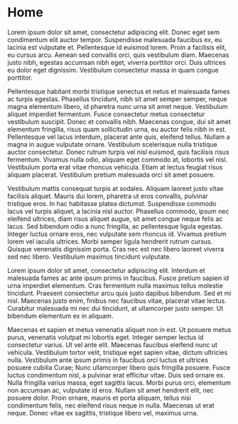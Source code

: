 # Home

Lorem ipsum dolor sit amet, consectetur adipiscing elit. Donec eget sem condimentum elit auctor tempor. Suspendisse malesuada faucibus ex, eu lacinia est vulputate et. Pellentesque id euismod lorem. Proin a facilisis elit, eu cursus arcu. Aenean sed convallis orci, quis vestibulum diam. Maecenas justo nibh, egestas accumsan nibh eget, viverra porttitor orci. Duis ultrices eu dolor eget dignissim. Vestibulum consectetur massa in quam congue porttitor.

Pellentesque habitant morbi tristique senectus et netus et malesuada fames ac turpis egestas. Phasellus tincidunt, nibh sit amet semper semper, neque magna elementum libero, id pharetra nunc urna sit amet neque. Vestibulum aliquet imperdiet fermentum. Fusce consectetur metus consectetur vestibulum suscipit. Donec et convallis nibh. Maecenas congue, dui sit amet elementum fringilla, risus quam sollicitudin urna, eu auctor felis nibh in est. Pellentesque vel lacus interdum, placerat ante quis, eleifend tellus. Nullam a magna in augue vulputate ornare. Vestibulum scelerisque nulla tristique auctor consectetur. Donec rutrum turpis vel nisl euismod, quis facilisis risus fermentum. Vivamus nulla odio, aliquam eget commodo at, lobortis vel nisl. Vestibulum porta erat vitae rhoncus vehicula. Etiam at lectus feugiat risus aliquam placerat. Vestibulum pretium malesuada orci sit amet posuere.

Vestibulum mattis consequat turpis at sodales. Aliquam laoreet justo vitae facilisis aliquet. Mauris dui lorem, pharetra ut eros convallis, pulvinar tristique eros. In hac habitasse platea dictumst. Suspendisse commodo lacus vel turpis aliquet, a lacinia nisl auctor. Phasellus commodo, ipsum nec eleifend ultrices, diam risus aliquet augue, sit amet congue neque felis ac lacus. Sed bibendum odio a nunc fringilla, ac pellentesque ligula egestas. Integer luctus ornare eros, nec vulputate sem rhoncus id. Vivamus pretium lorem vel iaculis ultrices. Morbi semper ligula hendrerit rutrum cursus. Quisque venenatis dignissim porta. Cras nec est nec libero laoreet viverra sed nec libero. Vestibulum maximus tincidunt vulputate.

Lorem ipsum dolor sit amet, consectetur adipiscing elit. Interdum et malesuada fames ac ante ipsum primis in faucibus. Fusce pretium sapien id urna imperdiet elementum. Cras fermentum nulla maximus tellus molestie tincidunt. Praesent consectetur arcu quis justo dapibus bibendum. Sed et mi nisl. Maecenas justo enim, finibus nec faucibus vitae, placerat vitae lectus. Curabitur malesuada mi nec dui tincidunt, at ullamcorper justo semper. Ut bibendum elementum ex in aliquam.

Maecenas et sapien et metus venenatis aliquet non in est. Ut posuere metus purus, venenatis volutpat mi lobortis eget. Integer semper lectus id consectetur varius. Ut vel ante elit. Maecenas faucibus eleifend nunc ut vehicula. Vestibulum tortor velit, tristique eget sapien vitae, dictum ultricies nulla. Vestibulum ante ipsum primis in faucibus orci luctus et ultrices posuere cubilia Curae; Nunc ullamcorper libero quis fringilla posuere. Fusce luctus condimentum nisl, a pulvinar erat efficitur vitae. Duis sed ornare ex. Nulla fringilla varius massa, eget sagittis lacus. Morbi purus orci, elementum non accumsan ac, vulputate id eros. Nullam sit amet hendrerit elit, nec posuere dolor. Proin ornare, mauris et porta aliquam, tellus nisi condimentum felis, nec eleifend risus neque in nulla. Maecenas ut erat neque. Donec vitae ex sagittis, tristique libero vel, maximus urna.
